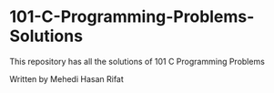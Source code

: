 # 101-C-Programming-Problems-Solutions

This repository has all the solutions of 101 C Programming Problems

Written by Mehedi Hasan Rifat
